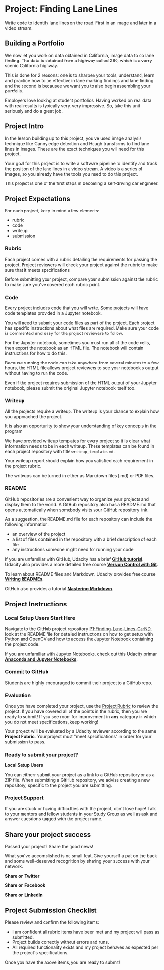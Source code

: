 # Project: Finding Lane Lines

Write code to identify lane lines on the road. First in an image and later in a video stream.

## Building a Portfolio

We now let you work on data obtained in California, image data to do lane finding. The data is obtained from a highway called 280, which is a verry scenic California highway. 

This is done for 2 reasons: one is to sharpen your tools, understand, learn and practice how to be effective in lane marking findings and lane finding and the second is becausee we want you to also begin assembling your portfolio.

Employers love looking at student portfolios. Having worked on real data with real results is typically very, very impressive. So, take this unit seriously and do a great job.

## Project Intro

In the lesson building up to this project, you've used image analysis technique like Canny edge detection and Hough transforms to find lane lines in images. These are the exact techniques you will need for this project.

Your goal for this project is to write a software pipeline to identify and track the position of the lane lines in a video stream. A video is a series of images, so you already have the tools you need to do this project.

This project is one of the first steps in becoming a self-driving car engineer.

## Project Expectations

For each project, keep in mind a few elements:

- rubric
- code
- writeup
- submission

### Rubric

Each project comes with a rubric detailing the requirements for passing the project. Project reviewers will check your project against the rubric to make sure that it meets specifications.

Before submitting your project, compare your submission against the rubric to make sure you've covered each rubric point.

### Code

Every project includes code that you will write. Some projects will have code templates provided in a Jupyter notebook.

You will need to submit your code files as part of the project. Each project has specific instructions about what files are required. Make sure your code is commented and easy for the project reviewers to follow.

For the Jupyter notebook, sometimes you must run all of the code cells, then export the notebook as an HTML file. The notebook will contain instructions for how to do this.

Because running the code can take anywhere from several minutes to a few hours, the HTML file allows project reviewers to see your notebook's output without having to run the code.

Even if the project requires submission of the HTML output of your Jupyter notebook, please submit the original Jupyter notebook itself too.

### Writeup

All the projects require a writeup. The writeup is your chance to explain how you approached the project.

It is also an opportunity to show your understanding of key concepts in the program.

We have provided writeup templates for every project so it is clear what information needs to be in each writeup. These templates can be found in each project repository with title `writeup_template.md`.

Your writeup report should explain how you satisfied each requirement in the project rubric.

The writeups can be turned in either as Markdown files (.md) or PDF files.

### README

GitHub repositories are a convenient way to organize your projects and display them to the world. A GitHub repository also has a README.md that opens automatically when somebody visits your GitHub  repository link.

As a suggestion, the README.md file for each repository can include the following information:

- an overview of the project
- a list of files contained in the repository with a brief description of each file
- any instructions someone might need for running your code

If you are unfamiliar with GitHub, Udacity has a brief **[GitHub tutorial](https://blog.udacity.com/2015/06/a-beginners-git-github-tutorial.html)**. Udacity also provides a more detailed free course **[Version Control with Git](https://www.udacity.com/course/version-control-with-git--ud123)**.

To learn about README files and Markdown, Udacity provides free course **[Writing READMEs](https://www.udacity.com/course/writing-readmes--ud777)**.

GitHub also provides a tutorial **[Mastering Markdown](https://guides.github.com/features/mastering-markdown/)**.

## Project Instructions

### Local Setup Users Start Here

Navigate to the GitHub project repository [P1-Finding-Lane-Lines-CarND](https://github.com/udacity/CarND-LaneLines-P1), look at the README file for detailed instructions on how to get setup with Python and OpenCV and how to access the Jupyter Notebook containing the project code.

If you are unfamiliar with Jupyter Notebooks, check out this Udacity primar **[Anaconda and Jupyter Notebooks](https://classroom.udacity.com/courses/ud1111)**.

### Commit to GitHub

Students are highly encouraged to commit their project to a GitHub repo.

### Evaluation

Once you have completed your project, use the [Project Rubric](rubric.md) to review the project. If you have covered all of the points in the rubric, then you are ready to submit! If you see room for improvement in **any** category in which you do not meet specifications, keep working!

Your project will be evaluated by a Udacity reviewer according to the same **Project Rubric**. Your project must "meet specifications" in order for your submission to pass.

### Ready to submit your project?

**Local Setup Users**

You can eitherr submit your project as a link to a GitHub repository or as a ZIP file. When submitting a GitHub repository, we advise creating a new repository, specific to the project you are submitting.

### Project Support

If you are stuck or having difficulties with the project, don't lose hope! Talk to your mentors and fellow students in your Study Group as well as ask and answer questions tagged with the project name.

## Share your project success

Passed your project? Share the good news!

What you've accomplished is no small feat. Give yourself a pat on the back and some well-deserved recognition by sharing your success with your network.

**Share on Twitter**

**Share on Facebook**

**Share on LinkedIn**

## Project Submission Checklist

Please review and confirm the following items:

- I am confident all rubric items have been met and my project will pass as submitted.
- Project builds correctly without errors and runs.
- All required functionality exists and my project behaves as expected per the project's specifications.

Once you have the above items, you are ready to submit!